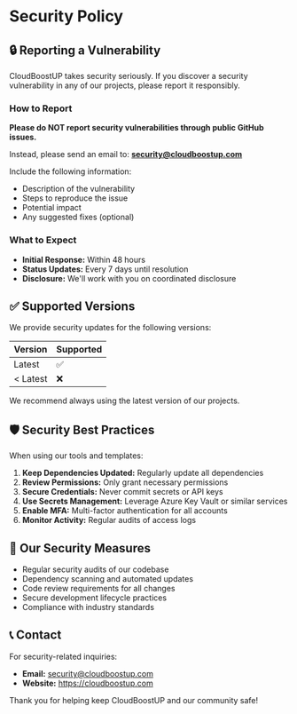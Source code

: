 ﻿# Security Policy

## 🔒 Reporting a Vulnerability

CloudBoostUP takes security seriously. If you discover a security vulnerability in any of our projects, please report it responsibly.

### How to Report

**Please do NOT report security vulnerabilities through public GitHub issues.**

Instead, please send an email to: **security@cloudboostup.com**

Include the following information:
- Description of the vulnerability
- Steps to reproduce the issue
- Potential impact
- Any suggested fixes (optional)

### What to Expect

- **Initial Response:** Within 48 hours
- **Status Updates:** Every 7 days until resolution
- **Disclosure:** We'll work with you on coordinated disclosure

## ✅ Supported Versions

We provide security updates for the following versions:

| Version | Supported          |
| ------- | ------------------ |
| Latest  | :white_check_mark: |
| < Latest| :x:                |

We recommend always using the latest version of our projects.

## 🛡️ Security Best Practices

When using our tools and templates:

1. **Keep Dependencies Updated:** Regularly update all dependencies
2. **Review Permissions:** Only grant necessary permissions
3. **Secure Credentials:** Never commit secrets or API keys
4. **Use Secrets Management:** Leverage Azure Key Vault or similar services
5. **Enable MFA:** Multi-factor authentication for all accounts
6. **Monitor Activity:** Regular audits of access logs

## 🔐 Our Security Measures

- Regular security audits of our codebase
- Dependency scanning and automated updates
- Code review requirements for all changes
- Secure development lifecycle practices
- Compliance with industry standards

## 📞 Contact

For security-related inquiries:
- **Email:** security@cloudboostup.com
- **Website:** https://cloudboostup.com

Thank you for helping keep CloudBoostUP and our community safe!
